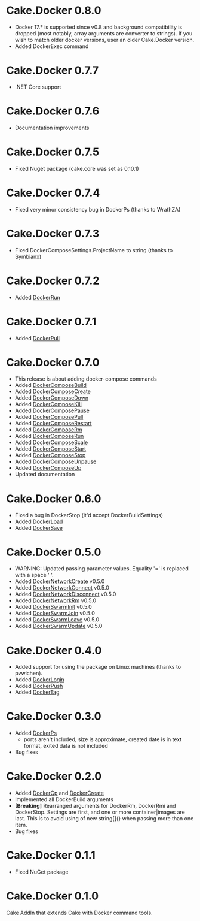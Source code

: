 # Cake.Docker 0.8.0

* Docker 17.* is supported since v0.8 and background compatibility is dropped (most notably, array arguments are converter to strings). If you wish to match older docker versions, user an older Cake.Docker version.
* Added DockerExec command

# Cake.Docker 0.7.7

- .NET Core support
# Cake.Docker 0.7.6
- Documentation improvements
# Cake.Docker 0.7.5
- Fixed Nuget package (cake.core was set as 0.10.1)
# Cake.Docker 0.7.4
- Fixed very minor consistency bug in DockerPs (thanks to WrathZA)
# Cake.Docker 0.7.3
- Fixed DockerComposeSettings.ProjectName to string (thanks to Symbianx)
# Cake.Docker 0.7.2
- Added [DockerRun](https://docs.docker.com/engine/reference/commandline/run/)
# Cake.Docker 0.7.1
- Added [DockerPull](https://docs.docker.com/engine/reference/commandline/pull/)
# Cake.Docker 0.7.0
- This release is about adding docker-compose commands
- Added [DockerComposeBuild](https://docs.docker.com/compose/reference/build/)
- Added [DockerComposeCreate](https://docs.docker.com/compose/reference/create/)
- Added [DockerComposeDown](https://docs.docker.com/compose/reference/down/)
- Added [DockerComposeKill](https://docs.docker.com/compose/reference/kill/)
- Added [DockerComposePause](https://docs.docker.com/compose/reference/pause/)
- Added [DockerComposePull](https://docs.docker.com/compose/reference/pull/)
- Added [DockerComposeRestart](https://docs.docker.com/compose/reference/restart/)
- Added [DockerComposeRm](https://docs.docker.com/compose/reference/rm/)
- Added [DockerComposeRun](https://docs.docker.com/compose/reference/run/)
- Added [DockerComposeScale](https://docs.docker.com/compose/reference/scale/)
- Added [DockerComposeStart](https://docs.docker.com/compose/reference/start/)
- Added [DockerComposeStop](https://docs.docker.com/compose/reference/stop/)
- Added [DockerComposeUnpause](https://docs.docker.com/compose/reference/unpause/)
- Added [DockerComposeUp](https://docs.docker.com/compose/reference/up/)
- Updated documentation

# Cake.Docker 0.6.0
- Fixed a bug in DockerStop (it'd accept DockerBuildSettings)
- Added [DockerLoad](https://docs.docker.com/engine/reference/commandline/load/)
- Added [DockerSave](https://docs.docker.com/engine/reference/commandline/save/)

# Cake.Docker 0.5.0
- WARNING: Updated passing parameter values. Equality '=' is replaced with a space ' '.
- Added [DockerNetworkCreate](https://docs.docker.com/engine/reference/commandline/network_create/) v0.5.0
- Added [DockerNetworkConnect](https://docs.docker.com/engine/reference/commandline/network_connect/) v0.5.0
- Added [DockerNetworkDisconnect](https://docs.docker.com/engine/reference/commandline/network_disconnect/) v0.5.0
- Added [DockerNetworkRm](https://docs.docker.com/engine/reference/commandline/network_rm/) v0.5.0
- Added [DockerSwarmInit](https://docs.docker.com/engine/reference/commandline/swarm_init/) v0.5.0
- Added [DockerSwarmJoin](https://docs.docker.com/engine/reference/commandline/swarm_join/) v0.5.0
- Added [DockerSwarmLeave](https://docs.docker.com/engine/reference/commandline/swarm_leave/) v0.5.0
- Added [DockerSwarmUpdate](https://docs.docker.com/engine/reference/commandline/swarm_update/) v0.5.0

# Cake.Docker 0.4.0
- Added support for using the package on Linux machines (thanks to pvwichen).
- Added [DockerLogin](https://docs.docker.com/engine/reference/commandline/login/)
- Added [DockerPush](https://docs.docker.com/engine/reference/commandline/push/)
- Added [DockerTag](https://docs.docker.com/engine/reference/commandline/tag/)

# Cake.Docker 0.3.0
- Added [DockerPs](https://docs.docker.com/engine/reference/commandline/ps/)
    - ports aren't included, size is approximate, created date is in text format, exited data is not included
- Bug fixes

# Cake.Docker 0.2.0
- Added [DockerCp](https://docs.docker.com/engine/reference/commandline/cp/) and [DockerCreate](https://docs.docker.com/engine/reference/commandline/create/)
- Implemented all DockerBuild arguments
- **[Breaking]** Rearranged arguments for DockerRm, DockerRmi and DockerStop.
  Settings are first, and one or more container|images are last.
  This is to avoid using of new string[]{} when passing more than one item.
- Bug fixes

# Cake.Docker 0.1.1
- Fixed NuGet package

# Cake.Docker 0.1.0
Cake AddIn that extends Cake with Docker command tools.